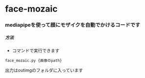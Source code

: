 # face-mozaic
### mediapipeを使って顔にモザイクを自動でかけるコードです
##### 方法

- コマンドで実行できます

````
face_mozaic.py {画像のpath} 
````
出力はoutimgのフォルダに入っています
